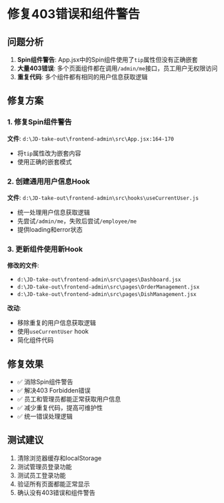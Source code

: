 # 修复403错误和组件警告

## 问题分析
1. **Spin组件警告**: App.jsx中的Spin组件使用了`tip`属性但没有正确嵌套
2. **大量403错误**: 多个页面组件都在调用`/admin/me`接口，员工用户无权限访问
3. **重复代码**: 多个组件都有相同的用户信息获取逻辑

## 修复方案

### 1. 修复Spin组件警告
**文件**: `d:\JD-take-out\frontend-admin\src\App.jsx:164-170`
- 将`tip`属性改为嵌套内容
- 使用正确的嵌套模式

### 2. 创建通用用户信息Hook  
**文件**: `d:\JD-take-out\frontend-admin\src\hooks\useCurrentUser.js`
- 统一处理用户信息获取逻辑
- 先尝试`/admin/me`，失败后尝试`/employee/me`
- 提供loading和error状态

### 3. 更新组件使用新Hook
**修改的文件**:
- `d:\JD-take-out\frontend-admin\src\pages\Dashboard.jsx`
- `d:\JD-take-out\frontend-admin\src\pages\OrderManagement.jsx` 
- `d:\JD-take-out\frontend-admin\src\pages\DishManagement.jsx`

**改动**:
- 移除重复的用户信息获取逻辑
- 使用`useCurrentUser` hook
- 简化组件代码

## 修复效果
- ✅ 消除Spin组件警告
- ✅ 解决403 Forbidden错误
- ✅ 员工和管理员都能正常获取用户信息
- ✅ 减少重复代码，提高可维护性
- ✅ 统一错误处理逻辑

## 测试建议
1. 清除浏览器缓存和localStorage
2. 测试管理员登录功能
3. 测试员工登录功能  
4. 验证所有页面都能正常显示
5. 确认没有403错误和组件警告